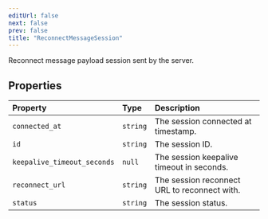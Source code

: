 ```yaml
---
editUrl: false
next: false
prev: false
title: "ReconnectMessageSession"
---
```


Reconnect message payload session sent by the server.

## Properties

| Property | Type | Description |
| :------ | :------ | :------ |
| `connected_at` | `string` | The session connected at timestamp. |
| `id` | `string` | The session ID. |
| `keepalive_timeout_seconds` | `null` | The session keepalive timeout in seconds. |
| `reconnect_url` | `string` | The session reconnect URL to reconnect with. |
| `status` | `string` | The session status. |
